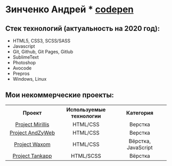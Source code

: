 # Зинченко Андрей * <a href="https://codepen.io/_Andzy_/pens/public">codepen</a>
## Стек технологий (актуальность на 2020 год):

* HTML5, CSS3, SCSS/SASS
* Javascript
* Git, Github, Git Pages, Gitlub
* SublimeText
* Photoshop
* Avocode
* Prepros
* Windows, Linux

## Мои некоммерческие проекты:

<table style="width: 100%; text-align: center;">
  <tr>
    <th width="30%">
    Проект
    </th>
    <th width="30%">
    Используемые технологии
    </th>
    <th width="30%">
    Категория
    </th>
  </tr>
  <tr>
    <td><a href="https://andzyweb.github.io/mirillis/">Project Mirillis</a></td>
    <td>HTML/CSS</td>
    <td>Верстка</td>
  </tr>
  <tr>
    <td><a href="https://andzyweb.github.io/andzyweb/">Project AndZyWeb</a></td>
    <td>HTML/CSS</td>
    <td>Верстка</td>
  </tr>  
    <tr>
    <td><a href="https://andzyweb.github.io/waxomweb/">Project Waxom</a></td>
    <td>HTML/CSS</td>
    <td>Вёрстка, JavaScript</td>
  </tr>  
      <tr>
    <td><a href="https://andzyweb.github.io/tankapp/">Project Tankapp</a></td>
    <td>HTML/SCSS</td>
    <td>Вёрстка</td>
  </tr> 
  </table>
